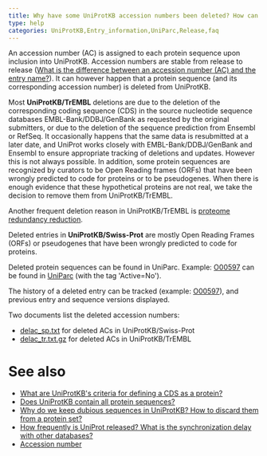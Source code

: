 ```yaml
---
title: Why have some UniProtKB accession numbers been deleted? How can I track them?
type: help
categories: UniProtKB,Entry_information,UniParc,Release,faq
---
```


An accession number (AC) is assigned to each protein sequence upon inclusion into UniProtKB. Accession numbers are stable from release to release ([What is the difference between an accession number (AC) and the entry name?](https://www.uniprot.org/help/difference_accession_entryname)). It can however happen that a protein sequence (and its corresponding accession number) is deleted from UniProtKB.

Most **UniProtKB/TrEMBL** deletions are due to the deletion of the corresponding coding sequence (CDS) in the source nucleotide sequence databases EMBL-Bank/DDBJ/GenBank as requested by the original submitters, or due to the deletion of the sequence prediction from Ensembl or RefSeq. It occasionally happens that the same data is resubmitted at a later date, and UniProt works closely with EMBL-Bank/DDBJ/GenBank and Ensembl to ensure appropriate tracking of deletions and updates. However this is not always possible. In addition, some protein sequences are recognized by curators to be Open Reading frames (ORFs) that have been wrongly predicted to code for proteins or to be pseudogenes. When there is enough evidence that these hypothetical proteins are not real, we take the decision to remove them from UniProtKB/TrEMBL.

Another frequent deletion reason in UniProtKB/TrEMBL is [proteome redundancy reduction](https://www.uniprot.org/help/proteome_redundancy).

Deleted entries in **UniProtKB/Swiss-Prot** are mostly Open Reading Frames (ORFs) or pseudogenes that have been wrongly predicted to code for proteins.

Deleted protein sequences can be found in UniParc. Example: [O00597](https://www.uniprot.org/uniprotkb/O00597) can be found in [UniParc](https://www.uniprot.org/uniparc/UPI000013C29B) (with the tag 'Active=No').

The history of a deleted entry can be tracked (example: [O00597](https://www.uniprot.org/uniprotkb/O00597?version=%2A)), and previous entry and sequence versions displayed.

Two documents list the deleted accession numbers:

- [delac_sp.txt](https://ftp.uniprot.org/pub/databases/uniprot/current_release/knowledgebase/complete/docs/delac_sp.txt) for deleted ACs in UniProtKB/Swiss-Prot
- [delac_tr.txt.gz](https://ftp.uniprot.org/pub/databases/uniprot/current_release/knowledgebase/complete/docs/delac_tr.txt.gz) for deleted ACs in UniProtKB/TrEMBL

# See also

- [What are UniProtKB's criteria for defining a CDS as a protein?](https://www.uniprot.org/help/cds_protein_definition)
- [Does UniProtKB contain all protein sequences?](https://www.uniprot.org/help/uniprotkb_coverage)
- [Why do we keep dubious sequences in UniProtKB? How to discard them from a protein set?](https://www.uniprot.org/help/dubious_sequences)
- [How frequently is UniProt released? What is the synchronization delay with other databases?](https://www.uniprot.org/help/synchronization)
- [Accession number](https://www.uniprot.org/help/accession_numbers)
